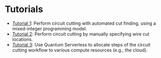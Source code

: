 # Tutorials

- [Tutorial 1](https://github.com/Qiskit-Extensions/circuit-knitting-toolbox/blob/main/docs/circuit_cutting/tutorials/tutorial_1_automatic_cut_finding.ipynb): Perform circuit cutting with automated cut finding, using a mixed-integer programming model.
- [Tutorial 2](https://github.com/Qiskit-Extensions/circuit-knitting-toolbox/blob/main/docs/circuit_cutting/tutorials/tutorial_2_manual_cutting.ipynb): Perform circuit cutting by manually specifying wire cut locations.
- [Tutorial 3](https://github.com/Qiskit-Extensions/circuit-knitting-toolbox/blob/main/docs/circuit_cutting/tutorials/tutorial_3_cutting_with_quantum_serverless.ipynb): Use Quantum Serverless to allocate steps of the circuit cutting workflow to various compute resources (e.g., the cloud).

